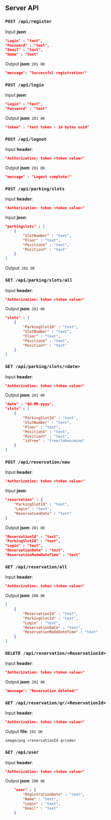 ## Server API

### `POST /api/register`
Input **json**:
```json
"Login" : "text",
"Password" : "text",
"Email" : "text",
"Name" : "text"
```
Output **json**: `201 OK`
```json 
"message": "Successful registration!"
```

### `POST /api/login`
Input **json**:
```json
"Login" : "text",
"Password" : "text"
```
Output **json**: `201 OK`
```json
"token" : "text token - 16 bytes uuid"
```

### `POST /api/logout`
Input **header**:
```json
"Authorization: token <token value>"
```
Output **json**: `201 OK`
```json
"message" : "Logout complete!"
```

### `POST /api/parking/slots`
Input **header**:
```json
"Authorization: token <token value>"
```
Input **json**:
```json
"parkingslots" : [
    {
        "SlotNumber" : "text",
        "Floor" : "text",
        "PositionX" : "text",
        "PositionY" : "text"
    }
]
```
Output: `201 OK`

### `GET /api/parking/slots/all`
Input **header**:
```json
"Authorization: token <token value>"
```
Output **json**: `201 OK`
```json
"slots" : [
    {
        "ParkingSlotId" : "text",
        "SlotNumber" : "text",
        "Floor" : "text",
        "PositionX" : "text",
        "PositionY" : "text"
    }
]
```

### `GET /api/parking/slots/<date>`
Input **header**:
```json
"Authorization: token <token value>"
```
Output **json**: `201 OK`
```json
"date" : "dd.MM.yyyy",
"slots" : [
    {
        "ParkingSlotId" : "text",
        "SlotNumber" : "text",
        "Floor" : "text",
        "PositionX" : "text",
        "PositionY" : "text",
        "isFree" : "free/taken/mine"
    }
]
```

### `POST /api/reservation/new`
Input **header**:
```json
"Authorization: token <token value>"
```
Input **json**:
```json
"reservation" : {
    "ParkingSlotId" : "text",
    "Login" : "text",
    "ReservationDate" : "text" 
}
```
Output **json**: `201 OK`
```json
"ReservationId" : "text",
"ParkingSlotId" : "text",
"Login" : "text",
"ReservationDate" : "text",
"ReservationMadeDateTime" : "text"
```

### `GET /api/reservation/all`
Input **header**:
```json
"Authorization: token <token value>"
```
Output **json**: `200 OK`
```json
[ 
    {
        "ReservationId" : "text",
        "ParkingSlotId" : "text",
        "Login" : "text",
        "ReservationDate" : "text",
        "ReservationMadeDateTime" : "text"
    }
]
```

### `DELETE /api/reservation/<ReservationId>`
Input **header**:
```json
"Authorization: token <token value>"
```
Output **json**: `201 OK`
```json
"message": "Reservation deleted!"
```

### `GET /api/reservation/qr/<ReservationId>`
Input **header**:
```json
"Authorization: token <token value>"
```
Output **file**: `201 OK`
```
image/png <reservationId qrcode>
```

### `GET /api/user`
Input **header**:
```json
"Authorization: token <token value>"
```
Output **json**: `200 OK`
```json
    "user" : {
        "RegistrationDate" : "text",
        "Name" : "text",
        "Login" : "text",
        "Email" : "text"
    }
```
